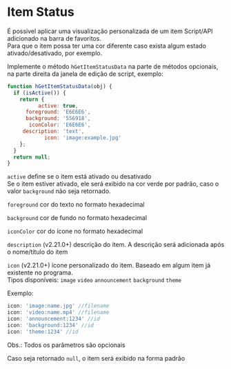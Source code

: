 # Item Status

É possível aplicar uma visualização personalizada de um item Script/API adicionado na barra de favoritos.<br>
Para que o item possa ter uma cor diferente caso exista algum estado ativado/desativado, por exemplo.

Implemente o método `hGetItemStatusData` na parte de métodos opcionais, na parte direita da janela de edição de script, exemplo:<br>

```javascript
function hGetItemStatusData(obj) {
  if (isActive()) {
    return {
          active: true,
      foreground: 'E6E6E6',
      background: '556918',
       iconColor: 'E6E6E6',
     description: 'text',
            icon: 'image:example.jpg'
    };
  }
  return null;
}

```
`active` define se o item está ativado ou desativado<br>
Se o item estiver ativado, ele será exibido na cor verde por padrão, caso o valor `background` não seja retornado.

`foreground` cor do texto no formato hexadecimal<br>

`background` cor de fundo no formato hexadecimal<br>

`iconColor` cor do ícone no formato hexadecimal<br>

`description` (v2.21.0+) descrição do item. A descrição será adicionada após o nome/título do item<br>

`icon` (v2.21.0+) ícone personalizado do item. Baseado em algum item já existente no programa.<br>
Tipos disponíveis: `image`  `video`  `announcement`  `background`  `theme`<br>

Exemplo:
```javascript
icon: 'image:name.jpg' //filename
icon: 'video:name.mp4' //filename
icon: 'announcement:1234' //id
icon: 'background:1234' //id
icon: 'theme:1234' //id
```

Obs.: Todos os parâmetros são opcionais

Caso seja retornado `null`, o item será exibido na forma padrão
